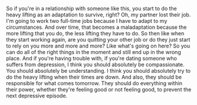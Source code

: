  So if you're in a relationship with someone like this, you start to do the heavy lifting as an adaptation to survive, right? Oh, my partner lost their job. I'm going to work two full-time jobs because I have to adapt to my circumstances. And over time, that becomes a maladaptation because the more lifting that you do, the less lifting they have to do. So then like when they start working again, are you quitting your other job or do they just start to rely on you more and more and more? Like what's going on here? So you can do all of the right things in the moment and still end up in the wrong place. And if you're having trouble with, if you're dating someone who suffers from depression, I think you should absolutely be compassionate. You should absolutely be understanding. I think you should absolutely try to do the heavy lifting when their times are down. And also, they should be responsible for what comes tomorrow. They should do everything within their power, whether they're feeling good or not feeling good, to prevent the next depressive episode.
